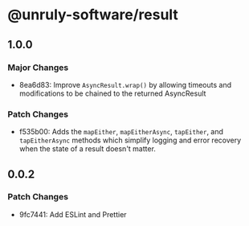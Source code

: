 # @unruly-software/result

## 1.0.0

### Major Changes

- 8ea6d83: Improve `AsyncResult.wrap()` by allowing timeouts and modifications to be chained to the returned AsyncResult

### Patch Changes

- f535b00: Adds the `mapEither`, `mapEitherAsync`, `tapEither`, and `tapEitherAsync` methods which simplify logging and error recovery when the state of a result doesn't matter.

## 0.0.2

### Patch Changes

- 9fc7441: Add ESLint and Prettier
